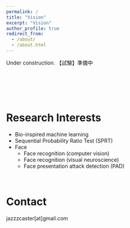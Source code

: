```yaml
---
permalink: /
title: "Vision"
excerpt: "Vision"
author_profile: true
redirect_from: 
  - /about/
  - /about.html
---
```


Under construction.
【試験】準備中  
  
<br>
<br>
<br>
<br>

# Research Interests  
- Bio-inspired machine learning  
- Sequential Probability Ratio Test (SPRT)
- Face
  - Face recognition (computer vision)
  - Face recognition (visual neuroscience)
  - Face presentation attack detection (PAD)
<br>  

# Contact  
jazzzcaster[at]gmail.com  

<br>
<br>
<br>
<br>
<br>
<br>
<br>
<br>
<br>
<br>
<br>
<br>
<br>
<br>
<br>
<br>
<br>
<br>
<br>
<br>